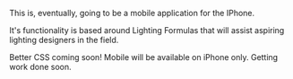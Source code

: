 This is, eventually, going to be a mobile application for the IPhone.

It's functionality is based around Lighting Formulas that will assist aspiring lighting designers in the field.

Better CSS coming soon! Mobile will be available on iPhone only. Getting work done soon.
